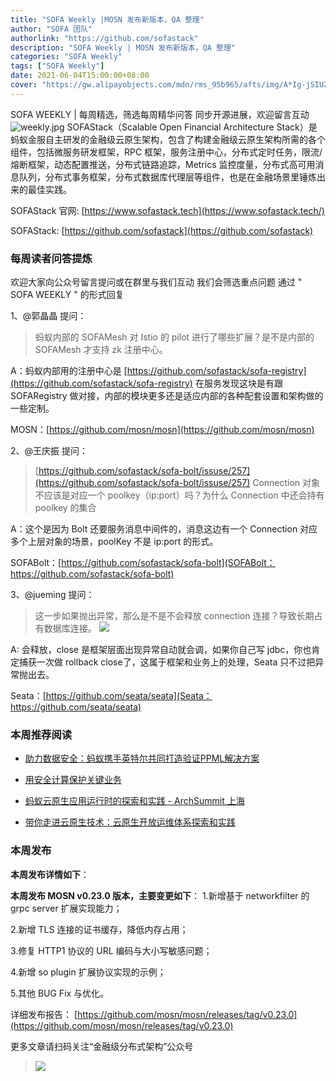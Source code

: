 ```yaml
---
title: "SOFA Weekly |MOSN 发布新版本，QA 整理"
author: "SOFA 团队"
authorlink: "https://github.com/sofastack"
description: "SOFA Weekly | MOSN 发布新版本，QA 整理"
categories: "SOFA Weekly"
tags: ["SOFA Weekly"]
date: 2021-06-04T15:00:00+08:00
cover: "https://gw.alipayobjects.com/mdn/rms_95b965/afts/img/A*Ig-jSIUZWx0AAAAAAAAAAAAAARQnAQ"
---
```


SOFA WEEKLY | 每周精选，筛选每周精华问答
同步开源进展，欢迎留言互动
![weekly.jpg](https://gw.alipayobjects.com/mdn/rms_95b965/afts/img/A*ARgKS6SuU7YAAAAAAAAAAAAAARQnAQ)
SOFAStack（Scalable Open Financial Architecture Stack）是蚂蚁金服自主研发的金融级云原生架构，包含了构建金融级云原生架构所需的各个组件，包括微服务研发框架，RPC 框架，服务注册中心，分布式定时任务，限流/熔断框架，动态配置推送，分布式链路追踪，Metrics 监控度量，分布式高可用消息队列，分布式事务框架，分布式数据库代理层等组件，也是在金融场景里锤炼出来的最佳实践。

SOFAStack 官网: [https://www.sofastack.tech](https://www.sofastack.tech/)

SOFAStack: [https://github.com/sofastack](https://github.com/sofastack)

### 每周读者问答提炼

欢迎大家向公众号留言提问或在群里与我们互动
我们会筛选重点问题
通过 " SOFA WEEKLY " 的形式回复

1、@郭晶晶 提问：

> 蚂蚁内部的 SOFAMesh 对 Istio 的 pilot 进行了哪些扩展？是不是内部的 SOFAMesh 才支持 zk 注册中心。

A：蚂蚁内部用的注册中心是 [https://github.com/sofastack/sofa-registry](https://github.com/sofastack/sofa-registry) 在服务发现这块是有跟 SOFARegistry 做对接，内部的模块更多还是适应内部的各种配套设置和架构做的一些定制。

MOSN：[https://github.com/mosn/mosn](https://github.com/mosn/mosn)

2、@王庆振 提问：

> [https://github.com/sofastack/sofa-bolt/issuse/257](https://github.com/sofastack/sofa-bolt/issuse/257)
Connection 对象不应该是对应一个 poolkey（ip:port）吗？为什么 Connection 中还会持有 poolkey 的集合

A：这个是因为 Bolt 还要服务消息中间件的，消息这边有一个 Connection 对应多个上层对象的场景，poolKey 不是 ip:port 的形式。

SOFABolt：[https://github.com/sofastack/sofa-bolt](SOFABolt：https://github.com/sofastack/sofa-bolt)

3、@jueming 提问：

> 这一步如果抛出异常，那么是不是不会释放 connection 连接？导致长期占有数据库连接。
> ![](https://gw.alipayobjects.com/mdn/rms_1c90e8/afts/img/A*zVudSLWTnlYAAAAAAAAAAAAAARQnAQ)

A: 会释放，close 是框架层面出现异常自动就会调，如果你自己写 jdbc，你也肯定捕获一次做 rollback close了，这属于框架和业务上的处理，Seata 只不过把异常抛出去。

Seata：[https://github.com/seata/seata](Seata：https://github.com/seata/seata)


### 本周推荐阅读

- [助力数据安全：蚂蚁携手英特尔共同打造验证PPML解决方案](https://mp.weixin.qq.com/s?__biz=MzUzMzU5Mjc1Nw==&mid=2247488532&idx=1&sn=11952dbe5c4483a16ce806f3dc636802&chksm=faa0fbcecdd772d859405491fdaf8260d17d9549bff3206840c68b96b248531d789993c85942&scene=21)

- [用安全计算保护关键业务](https://mp.weixin.qq.com/s?__biz=MzUzMzU5Mjc1Nw==&mid=2247488532&idx=2&sn=db66969566704cf14c8e604632c2026c&chksm=faa0fbcecdd772d89f06ddd61b66fa746c983522e72610b66cf8a6440861788eaeef8b91598a&scene=21)


- [蚂蚁云原生应用运行时的探索和实践 - ArchSummit 上海](https://mp.weixin.qq.com/s?__biz=MzUzMzU5Mjc1Nw==&mid=2247488131&idx=1&sn=cd0b101c2db86b1d28e9f4fe07b0446e&chksm=faa0fd59cdd7744f14deeffd3939d386cff6cecdde512aa9ad00cef814c033355ac792001377&scene=21)

- [带你走进云原生技术：云原生开放运维体系探索和实践](https://mp.weixin.qq.com/s?__biz=MzUzMzU5Mjc1Nw==&mid=2247488044&idx=1&sn=ef6300d4b451723aa5001cd3deb17fbc&chksm=faa0fdf6cdd774e03ccd9130099674720a81e7e109ecf810af147e08778c6582636769646490&scene=21)

### 本周发布

**本周发布详情如下**：

**本周发布 MOSN v0.23.0 版本，主要变更如下**：
1.新增基于 networkfilter 的 grpc server 扩展实现能力；

2.新增 TLS 连接的证书缓存，降低内存占用；

3.修复 HTTP1 协议的 URL 编码与大小写敏感问题；

4.新增 so plugin 扩展协议实现的示例；

5.其他 BUG Fix 与优化。

详细发布报告：
[https://github.com/mosn/mosn/releases/tag/v0.23.0](https://github.com/mosn/mosn/releases/tag/v0.23.0)

更多文章请扫码关注“金融级分布式架构”公众号

>![](https://gw.alipayobjects.com/mdn/rms_95b965/afts/img/A*s3UzR6VeQ6cAAAAAAAAAAAAAARQnAQ)

